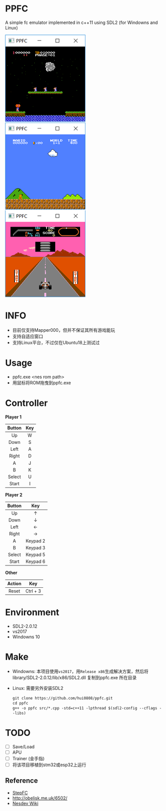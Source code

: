 # PPFC

A simple fc emulator implemented in c++11 using SDL2 (for Windowns and Linux)

![](balloon.gif) ![](mario.gif) ![](F-1-Race.gif) 

# INFO

- 目前仅支持Mapper000，但并不保证其所有游戏能玩
- 支持自适应窗口
- 支持Linux平台，不过仅在Ubuntu18上测试过

# Usage

- ppfc.exe \<nes rom path\>
- 用鼠标将ROM拖曳到ppfc.exe

# Controller

**Player 1**

| Button | Key  |
| :----: | :--: |
|   Up   |  W   |
|  Down  |  S   |
|  Left  |  A   |
| Right  |  D   |
|   A    |  J   |
|   B    |  K   |
| Select |  U   |
| Start  |  I   |

**Player 2**

| Button |   Key    |
| :----: | :------: |
|   Up   |    ↑     |
|  Down  |    ↓     |
|  Left  |    ←     |
| Right  |    →     |
|   A    | Keypad 2 |
|   B    | Keypad 3 |
| Select | Keypad 5 |
| Start  | Keypad 6 |

**Other**

| Action |   Key    |
| :----: | :------: |
| Reset  | Ctrl + 3 |

# Environment

- SDL2-2.0.12
- vs2017
- Windowns 10

# Make

- Windowns: 本项目使用`vs2017`，用`Release x86`生成解决方案，然后将library/SDL2-2.0.12/lib/x86/SDL2.dll 复制到ppfc.exe 所在目录

- Linux: 需要另外安装SDL2

  ```
  git clone https://github.com/hui0808/ppfc.git
  cd ppfc
  g++ -o ppfc src/*.cpp -std=c++11 -lpthread $(sdl2-config --cflags --libs)
  ```

# TODO

- [ ] Save/Load
- [ ] APU
- [ ] Trainer (金手指)
- [ ] 将该项目移植到stm32或esp32上运行

## Reference

- [StepFC](https://github.com/dustpg/StepFC)
- http://obelisk.me.uk/6502/
- [Nesdev Wiki](http://wiki.nesdev.com/w/index.php/Nesdev_Wiki)